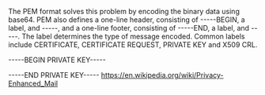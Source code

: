The PEM format solves this problem by encoding the binary data using base64. PEM also defines a one-line header, consisting of -----BEGIN, a label, and -----, and a one-line footer, consisting of -----END, a label, and -----. The label determines the type of message encoded. Common labels include CERTIFICATE, CERTIFICATE REQUEST, PRIVATE KEY and X509 CRL.

-----BEGIN PRIVATE KEY-----

-----END PRIVATE KEY-----
https://en.wikipedia.org/wiki/Privacy-Enhanced_Mail